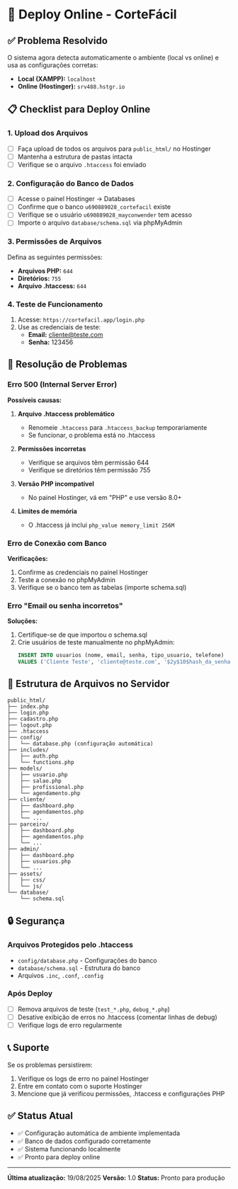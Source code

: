 # 🚀 Deploy Online - CorteFácil

## ✅ Problema Resolvido

O sistema agora detecta automaticamente o ambiente (local vs online) e usa as configurações corretas:

- **Local (XAMPP):** `localhost`
- **Online (Hostinger):** `srv488.hstgr.io`

## 📋 Checklist para Deploy Online

### 1. Upload dos Arquivos
- [ ] Faça upload de todos os arquivos para `public_html/` no Hostinger
- [ ] Mantenha a estrutura de pastas intacta
- [ ] Verifique se o arquivo `.htaccess` foi enviado

### 2. Configuração do Banco de Dados
- [ ] Acesse o painel Hostinger → Databases
- [ ] Confirme que o banco `u690889028_cortefacil` existe
- [ ] Verifique se o usuário `u690889028_mayconwender` tem acesso
- [ ] Importe o arquivo `database/schema.sql` via phpMyAdmin

### 3. Permissões de Arquivos
Defina as seguintes permissões:
- **Arquivos PHP:** `644`
- **Diretórios:** `755`
- **Arquivo .htaccess:** `644`

### 4. Teste de Funcionamento
1. Acesse: `https://cortefacil.app/login.php`
2. Use as credenciais de teste:
   - **Email:** cliente@teste.com
   - **Senha:** 123456

## 🔧 Resolução de Problemas

### Erro 500 (Internal Server Error)

**Possíveis causas:**
1. **Arquivo .htaccess problemático**
   - Renomeie `.htaccess` para `.htaccess_backup` temporariamente
   - Se funcionar, o problema está no .htaccess

2. **Permissões incorretas**
   - Verifique se arquivos têm permissão 644
   - Verifique se diretórios têm permissão 755

3. **Versão PHP incompatível**
   - No painel Hostinger, vá em "PHP" e use versão 8.0+

4. **Limites de memória**
   - O .htaccess já inclui `php_value memory_limit 256M`

### Erro de Conexão com Banco

**Verificações:**
1. Confirme as credenciais no painel Hostinger
2. Teste a conexão no phpMyAdmin
3. Verifique se o banco tem as tabelas (importe schema.sql)

### Erro "Email ou senha incorretos"

**Soluções:**
1. Certifique-se de que importou o schema.sql
2. Crie usuários de teste manualmente no phpMyAdmin:
   ```sql
   INSERT INTO usuarios (nome, email, senha, tipo_usuario, telefone) 
   VALUES ('Cliente Teste', 'cliente@teste.com', '$2y$10$hash_da_senha', 'cliente', '(11) 99999-9999');
   ```

## 📁 Estrutura de Arquivos no Servidor

```
public_html/
├── index.php
├── login.php
├── cadastro.php
├── logout.php
├── .htaccess
├── config/
│   └── database.php (configuração automática)
├── includes/
│   ├── auth.php
│   └── functions.php
├── models/
│   ├── usuario.php
│   ├── salao.php
│   ├── profissional.php
│   └── agendamento.php
├── cliente/
│   ├── dashboard.php
│   ├── agendamentos.php
│   └── ...
├── parceiro/
│   ├── dashboard.php
│   ├── agendamentos.php
│   └── ...
├── admin/
│   ├── dashboard.php
│   ├── usuarios.php
│   └── ...
├── assets/
│   ├── css/
│   └── js/
└── database/
    └── schema.sql
```

## 🔒 Segurança

### Arquivos Protegidos pelo .htaccess
- `config/database.php` - Configurações do banco
- `database/schema.sql` - Estrutura do banco
- Arquivos `.inc`, `.conf`, `.config`

### Após Deploy
- [ ] Remova arquivos de teste (`test_*.php`, `debug_*.php`)
- [ ] Desative exibição de erros no .htaccess (comentar linhas de debug)
- [ ] Verifique logs de erro regularmente

## 📞 Suporte

Se os problemas persistirem:
1. Verifique os logs de erro no painel Hostinger
2. Entre em contato com o suporte Hostinger
3. Mencione que já verificou permissões, .htaccess e configurações PHP

## ✅ Status Atual

- ✅ Configuração automática de ambiente implementada
- ✅ Banco de dados configurado corretamente
- ✅ Sistema funcionando localmente
- ✅ Pronto para deploy online

---

**Última atualização:** 19/08/2025
**Versão:** 1.0
**Status:** Pronto para produção